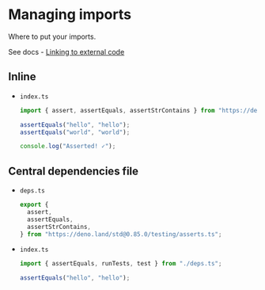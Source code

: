 # Managing imports


Where to put your imports.

See docs - [Linking to external code](https://deno.land/manual/linking_to_external_code)


## Inline

- `index.ts`
    ```typescript
    import { assert, assertEquals, assertStrContains } from "https://deno.land/std@0.85.0/testing/asserts.ts";

    assertEquals("hello", "hello");
    assertEquals("world", "world");

    console.log("Asserted! ✓");
    ```


## Central dependencies file

- `deps.ts`
    ```typescript
    export {
      assert,
      assertEquals,
      assertStrContains,
    } from "https://deno.land/std@0.85.0/testing/asserts.ts";
    ```
- `index.ts`
    ```typescript
    import { assertEquals, runTests, test } from "./deps.ts";
    
    assertEquals("hello", "hello");
    ```
